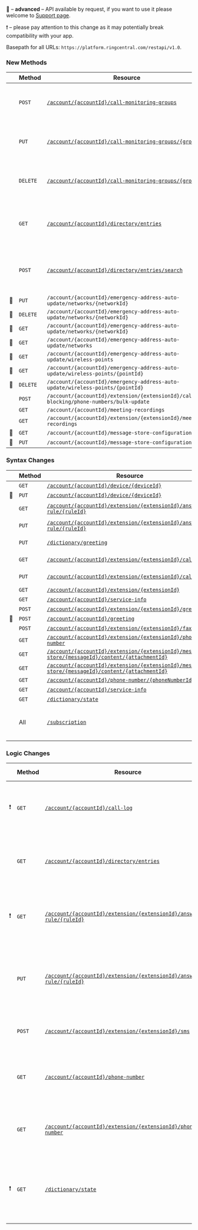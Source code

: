 &#x1F510; – **advanced** – API available by request, if you want to use it please welcome to [Support page](https://developers.ringcentral.com/support.html).

&#x2757; – please pay attention to this change as it may potentially break compatibility with your app.

Basepath for all URLs: `https://platform.ringcentral.com/restapi/v1.0`.

### New Methods
|         |Method|Resource|Description|
|---------|------|--------|------------------|
|         |`POST`|[`/account/{accountId}/call-monitoring-groups`](https://developers.ringcentral.com/api-reference#Account-Provisioning-createCallMonitoringGroup)|Creation of a call monitoring group is supported|
|         |`PUT` |[`/account/{accountId}/call-monitoring-groups/{groupId}`](https://developers.ringcentral.com/api-reference#Account-Provisioning-updateCallMonitoringGroup)|Editing of a call monitoring group is supported|
|         |`DELETE` |[`/account/{accountId}/call-monitoring-groups/{groupId}`](https://developers.ringcentral.com/api-reference#Account-Provisioning-deleteCallMonitoringGroup)|Deletion of a call monitoring group is supported|
|         |`GET` |[`/account/{accountId}/directory/entries`](https://developers.ringcentral.com/api-reference#Company-Contacts-listDirectoryEntries)|Retrieval of company users of a federated account is supported|
|         |`POST` |[`/account/{accountId}/directory/entries/search`](https://developers.ringcentral.com/api-reference#Company-Contacts-searchDirectoryEntries)|Search of company users of a federated account is supported|
|&#x1F510;|`PUT` |`/account/{accountId}/emergency-address-auto-update/networks/{networkId}`|
|&#x1F510;|`DELETE` |`/account/{accountId}/emergency-address-auto-update/networks/{networkId}`|
|&#x1F510;|`GET` |`/account/{accountId}/emergency-address-auto-update/networks/{networkId}`|
|&#x1F510;|`GET` |`/account/{accountId}/emergency-address-auto-update/networks`|
|&#x1F510;|`GET` |`/account/{accountId}/emergency-address-auto-update/wireless-points`|
|&#x1F510;|`GET` |`/account/{accountId}/emergency-address-auto-update/wireless-points/{pointId}`|
|&#x1F510;|`DELETE` |`/account/{accountId}/emergency-address-auto-update/wireless-points/{pointId}`|
|         |`POST`|`/account/{accountId}/extension/{extensionId}/caller-blocking/phone-numbers/bulk-update`|
|         |`GET` |`/account/{accountId}/meeting-recordings`|
|         |`GET` |`/account/{accountId}/extension/{extensionId}/meeting-recordings`|
|&#x1F510;|`GET` |`/account/{accountId}/message-store-configuration`|
|&#x1F510;|`PUT` |`/account/{accountId}/message-store-configuration`|


### Syntax Changes
|         |Method|Resource|Description|
|---------|------|--------|------------------|
|         |`GET` |[`/account/{accountId}/device/{deviceId}`](https://developers.ringcentral.com/api-reference#Account-Provisioning-loadAccountDevice)| `useAsCommonPhone` attribute is supported|
|&#x1F510;|`PUT` |[`/account/{accountId}/device/{deviceId}`](https://developers.ringcentral.com/api-reference#Account-Provisioning-loadAccountDevice)| `inCompanyNet` and `site` attributes are supported|
|         |`GET` |[`/account/{accountId}/extension/{extensionId}/answering-rule/{ruleId}`](https://developers.ringcentral.com/api-reference#Call-Handling-Settings-loadAnsweringRule)| `VoicemailExtensionAnsweringRule` and `AnnouncementExtensionAnsweringRule` values are supported for `usageType`| 
|         |`PUT` |[`/account/{accountId}/extension/{extensionId}/answering-rule/{ruleId}`](https://developers.ringcentral.com/api-reference#Call-Handling-Settings-loadAnsweringRule)| `VoicemailExtensionAnsweringRule` and `AnnouncementExtensionAnsweringRule` values are supported for `usageType`| 
|         |`PUT` |[`/dictionary/greeting`](https://developers.ringcentral.com/api-reference#Call-Handling-Settings-listStandardGreetings)|`VoicemailExtensionAnsweringRule` and `AnnouncementExtensionAnsweringRule` values are supported for `usageType`|
|         |`GET` |[`/account/{accountId}/extension/{extensionId}/caller-id`](https://developers.ringcentral.com/api-reference#User-Settings-loadExtensionCallerId)| `extensionNameForOutboundCalls` and `extensionNumberForInternalCalls` attributes are supported|
|         |`PUT` |[`/account/{accountId}/extension/{extensionId}/caller-id`](https://developers.ringcentral.com/api-reference#User-Settings-updateExtensionCallerId)| `extensionNameForOutboundCalls` and `extensionNumberForInternalCalls` attributes are supported|
|         |`GET` |[`/account/{accountId}/extension/{extensionId}`](https://developers.ringcentral.com/api-reference#User-Settings-loadExtensionInfo)|`EmergencyAddressAutoUpdate` service feature added|
|         |`GET` |[`/account/{accountId}/service-info`](https://developers.ringcentral.com/api-reference#Company-Settings-loadServiceInfo)| `EmergencyAddressAutoUpdate` service feature added|
|         |`POST` |[`/account/{accountId}/extension/{extensionId}/greeting`](https://developers.ringcentral.com/api-reference#Call-Handling-Settings-createUserCustomGreeting)|`multipart/form-data` `Content-Type` is supported|
|&#x1F510;|`POST` |[`/account/{accountId}/greeting`](https://developers.ringcentral.com/api-reference#Call-Handling-Settings-createCompanyGreeting)|`multipart/form-data` `Content-Type` is supported|
|         |`POST` |[`/account/{accountId}/extension/{extensionId}/fax`](https://developers.ringcentral.com/api-reference#Fax-sendFaxMessage)|`26`, `27`, `28` values are supported for `coverIndex` parameter|
|         |`GET` |[`/account/{accountId}/extension/{extensionId}/phone-number`](http://platform-dev.dins.ru:4000/#Phone-Numbers-listExtensionPhoneNumbers)|`TollFreeSmsSender` value is supported for `records.features` attribute|
|         |`GET` |[`/account/{accountId}/extension/{extensionId}/message-store/{messageId}/content/{attachmentId}`](https://developers.ringcentral.com/api-reference#SMS-and-MMS-getMessageAttachmentById)|`contentDisposition` query parameter supported|
|         |`GET` |[`/account/{accountId}/extension/{extensionId}/message-store/{messageId}/content/{attachmentId}`](https://developers.ringcentral.com/api-reference#SMS-and-MMS-getMessageAttachmentById)|`contentDisposition` query parameter supported|
|         |`GET` |[`/account/{accountId}/phone-number/{phoneNumberId}`](https://developers.ringcentral.com/api-reference#Phone-Numbers-loadAccountPhoneNumber)|`MeetingsNumber` value supported for `usageType` attribute|
|         |`GET` |[`/account/{accountId}/service-info`](https://developers.ringcentral.com/api-reference#Company-Settings-loadServiceInfo)|`limits.cloudRecordingStorage` attribute added|
|         |`GET` |[`/dictionary/state`](https://developers.ringcentral.com/api-reference#Regional-Settings-listStates)|`allCountries` query parameter is supported|
|         |All |[`/subscription`](https://developers.ringcentral.com/api-reference#Subscriptions)| event filters `/restapi/v1.0/account/{accountId}/extension/{extensionId}/fax?direction=Inbound` and `/restapi/v1.0/account/{accountId}/extension/{extensionId}/voicemail` are supported|


### Logic Changes
|         |Method|Resource|Change Description|
|---------|------|--------|------------------|
|&#x2757; |`GET` |[`/account/{accountId}/call-log`](https://developers.ringcentral.com/api-reference#Call-Log-loadCompanyCallLog)|Response URI used to contain extension ID, now only account ID is returned|
|         |`GET` |[`/account/{accountId}/directory/entries`](https://developers.ringcentral.com/api-reference#Company-Contacts-listDirectoryEntries)|`label` attribute is returned for any phone number where specified|
|&#x2757; |`GET` |[`/account/{accountId}/extension/{extensionId}/answering-rule/{ruleId}`](https://developers.ringcentral.com/api-reference#Call-Handling-Settings-loadAnsweringRule)|`voicemail` attribute is not returned for extensions of `Announcement` type|
|         |`PUT` |[`/account/{accountId}/extension/{extensionId}/answering-rule/{ruleId}`](https://developers.ringcentral.com/api-reference#Call-Handling-Settings-loadAnsweringRule)|Updating of call handling rules for `Voicemail` and `Announcement` extension types is supported|
|         |`POST`|[`/account/{accountId}/extension/{extensionId}/sms`](https://developers.ringcentral.com/api-reference#SMS-and-MMS-sendSMS)|Sending SMS from a toll-free number is supported|
|         |`GET` |[`/account/{accountId}/phone-number`](https://developers.ringcentral.com/api-reference#Phone-Numbers-listAccountPhoneNumbers)|`label` attribute is returned for any phone number where specified|
|         |`GET` |[`/account/{accountId}/extension/{extensionId}/phone-number`](https://developers.ringcentral.com/api-reference#Phone-Numbers-listExtensionPhoneNumbers)|`label` attribute is returned for any phone number where specified|
|&#x2757; |`GET` |[`/dictionary/state`](https://developers.ringcentral.com/api-reference#Regional-Settings-listStates)|`hidden` states, provinces and counties are not returned and cannot be selected in entry forms |